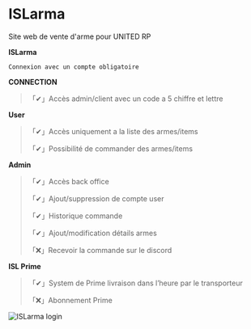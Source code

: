 # ISLarma

Site web de vente d'arme pour UNITED RP

**ISLarma**
```
Connexion avec un compte obligatoire
``` 
**CONNECTION**
> 「✔」Accès admin/client avec un code a 5 chiffre et lettre 

**User**
> 「✔」Accès uniquement a la liste des armes/items
> 
> 「✔」Possibilité de commander des armes/items

**Admin**
> 「✔」Accès back office
> 
> 「✔」Ajout/suppression de compte user
> 
> 「✔」Historique commande
> 
> 「✔」Ajout/modification détails armes
> 
> 「❌」Recevoir la commande sur le discord

**ISL Prime**
>「✔」System de Prime livraison dans l’heure par le transporteur
>
>「❌」Abonnement Prime

![ISLarma login](https://user-images.githubusercontent.com/41363694/139409637-7607cc6c-7ce8-4abb-970f-9044cfb6ea95.png)
